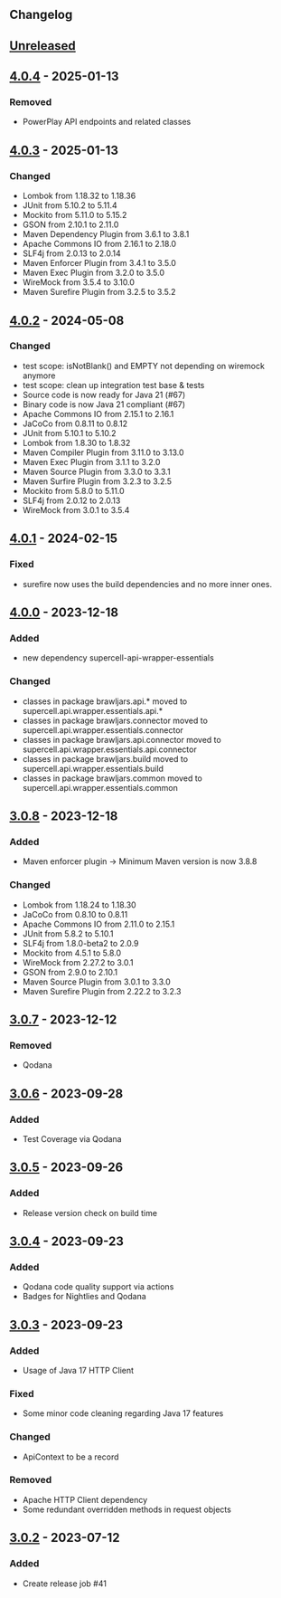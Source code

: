 ## Changelog

## [Unreleased]

## [4.0.4] - 2025-01-13

### Removed

- PowerPlay API endpoints and related classes

## [4.0.3] - 2025-01-13

### Changed

- Lombok from 1.18.32 to 1.18.36
- JUnit from 5.10.2 to 5.11.4
- Mockito from 5.11.0 to 5.15.2
- GSON from 2.10.1 to 2.11.0
- Maven Dependency Plugin from 3.6.1 to 3.8.1
- Apache Commons IO from 2.16.1 to 2.18.0
- SLF4j from 2.0.13 to 2.0.14
- Maven Enforcer Plugin from 3.4.1 to 3.5.0
- Maven Exec Plugin from 3.2.0 to 3.5.0
- WireMock from 3.5.4 to 3.10.0
- Maven Surefire Plugin from 3.2.5 to 3.5.2

## [4.0.2] - 2024-05-08

### Changed

- test scope: isNotBlank() and EMPTY not depending on wiremock anymore
- test scope: clean up integration test base & tests
- Source code is now ready for Java 21 (#67)
- Binary code is now Java 21 compliant (#67)
- Apache Commons IO from 2.15.1 to 2.16.1
- JaCoCo from 0.8.11 to 0.8.12
- JUnit from 5.10.1 to 5.10.2
- Lombok from 1.8.30 to 1.8.32
- Maven Compiler Plugin from 3.11.0 to 3.13.0
- Maven Exec Plugin from 3.1.1 to 3.2.0
- Maven Source Plugin from 3.3.0 to 3.3.1
- Maven Surfire Plugin from 3.2.3 to 3.2.5
- Mockito from 5.8.0 to 5.11.0
- SLF4j from 2.0.12 to 2.0.13
- WireMock from 3.0.1 to 3.5.4

## [4.0.1] - 2024-02-15

### Fixed

- surefire now uses the build dependencies and no more inner ones.

## [4.0.0] - 2023-12-18

### Added

- new dependency supercell-api-wrapper-essentials

### Changed

- classes in package brawljars.api.* moved to supercell.api.wrapper.essentials.api.*
- classes in package brawljars.connector moved to supercell.api.wrapper.essentials.connector
- classes in package brawljars.api.connector moved to supercell.api.wrapper.essentials.api.connector
- classes in package brawljars.build moved to supercell.api.wrapper.essentials.build
- classes in package brawljars.common moved to supercell.api.wrapper.essentials.common

## [3.0.8] - 2023-12-18

### Added

- Maven enforcer plugin -> Minimum Maven version is now 3.8.8

### Changed

- Lombok from 1.18.24 to 1.18.30
- JaCoCo from 0.8.10 to 0.8.11
- Apache Commons IO from 2.11.0 to 2.15.1
- JUnit from 5.8.2 to 5.10.1
- SLF4j from 1.8.0-beta2 to 2.0.9
- Mockito from 4.5.1 to 5.8.0
- WireMock from 2.27.2 to 3.0.1
- GSON from 2.9.0 to 2.10.1
- Maven Source Plugin from 3.0.1 to 3.3.0
- Maven Surefire Plugin from 2.22.2 to 3.2.3

## [3.0.7] - 2023-12-12

### Removed

- Qodana

## [3.0.6] - 2023-09-28

### Added

- Test Coverage via Qodana

## [3.0.5] - 2023-09-26

### Added

- Release version check on build time

## [3.0.4] - 2023-09-23

### Added

- Qodana code quality support via actions
- Badges for Nightlies and Qodana

## [3.0.3] - 2023-09-23

### Added

- Usage of Java 17 HTTP Client

### Fixed

- Some minor code cleaning regarding Java 17 features

### Changed

- ApiContext to be a record

### Removed

- Apache HTTP Client dependency
- Some redundant overridden methods in request objects

## [3.0.2] - 2023-07-12

### Added

- Create release job #41

[unreleased]: https://github.com/mlieshoff/brawljars/compare/v4.0.4...HEAD
[4.0.4]: https://github.com/mlieshoff/brawljars/compare/v4.0.3...v4.0.4
[4.0.3]: https://github.com/mlieshoff/brawljars/compare/v4.0.2...v4.0.3
[4.0.2]: https://github.com/mlieshoff/brawljars/compare/v4.0.1...v4.0.2
[4.0.1]: https://github.com/mlieshoff/brawljars/compare/v4.0.0...v4.0.1
[4.0.0]: https://github.com/mlieshoff/brawljars/compare/v3.0.8...v4.0.0
[3.0.8]: https://github.com/mlieshoff/brawljars/compare/v3.0.7...v3.0.8
[3.0.7]: https://github.com/mlieshoff/brawljars/compare/v3.0.6...v3.0.7
[3.0.6]: https://github.com/mlieshoff/brawljars/compare/v3.0.5...v3.0.6
[3.0.5]: https://github.com/mlieshoff/brawljars/compare/v3.0.4...v3.0.5
[3.0.4]: https://github.com/mlieshoff/brawljars/compare/v3.0.3...v3.0.4
[3.0.3]: https://github.com/mlieshoff/brawljars/compare/v3.0.2...v3.0.3
[3.0.2]: https://github.com/mlieshoff/brawljars/compare/v3.0.2...v3.0.2